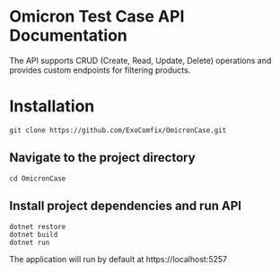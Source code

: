 # Omicron Test Case API Documentation

The API supports CRUD (Create, Read, Update, Delete) operations and provides custom endpoints for filtering products.


# Installation

    git clone https://github.com/ExoComfix/OmicronCase.git

## Navigate to the project directory

    cd OmicronCase

## Install project dependencies and run API

    dotnet restore
    dotnet build
    dotnet run
    
The application will run by default at https://localhost:5257
